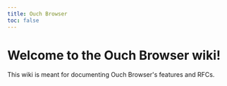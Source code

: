 ```yaml
---
title: Ouch Browser
toc: false
---
```


# Welcome to the Ouch Browser wiki!

This wiki is meant for documenting Ouch Browser's features and RFCs.
